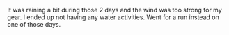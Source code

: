 It was raining a bit during those 2 days and the wind was too strong for my gear. I ended up not having any water activities. Went for a run instead on one of those days.